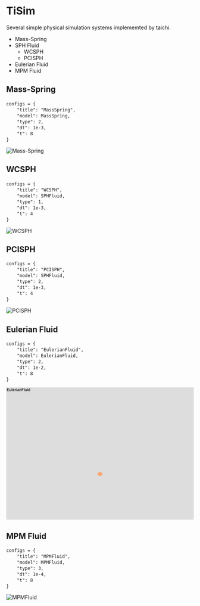 # TiSim

Several simple physical simulation systems implememted by taichi.

- Mass-Spring
- SPH Fluid
    - WCSPH
    - PCISPH
- Eulerian Fluid
- MPM Fluid

## Mass-Spring
```
configs = {
    "title": "MassSpring",
    "model": MassSpring,
    "type": 2,
    "dt": 1e-3,
    "t": 8
}
```
![Mass-Spring](figs/massspring.gif)

## WCSPH
```
configs = {
    "title": "WCSPH",
    "model": SPHFluid,
    "type": 1,
    "dt": 1e-3,
    "t": 4
}
```
![WCSPH](figs/wcsph.gif)

## PCISPH
```
configs = {
    "title": "PCISPH",
    "model": SPHFluid,
    "type": 2,
    "dt": 1e-3,
    "t": 4
}
```
![PCISPH](figs/pcisph.gif)

## Eulerian Fluid
```
configs = {
    "title": "EulerianFluid",
    "model": EulerianFluid,
    "type": 2,
    "dt": 1e-2,
    "t": 8
}
```
![EulerianFluid](figs/eulerianfluid.gif)

## MPM Fluid
```
configs = {
    "title": "MPMFluid",
    "model": MPMFluid,
    "type": 3,
    "dt": 1e-4,
    "t": 8
}
```
![MPMFluid](figs/mpmfluid.gif)
